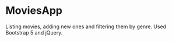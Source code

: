 # MoviesApp
Listing movies, adding new ones and filtering them by genre. Used Bootstrap 5 and jQuery.
